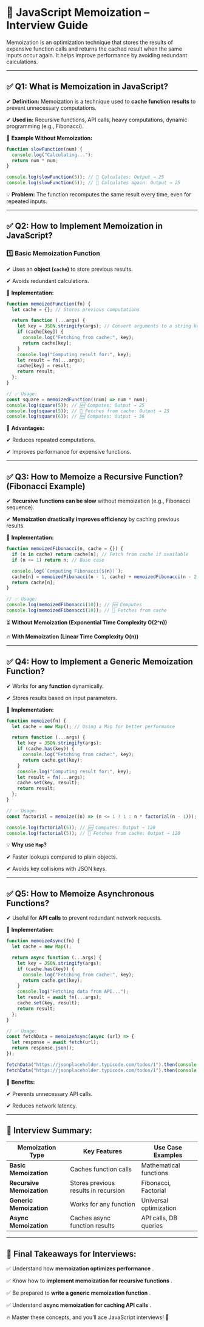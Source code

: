 # 🚀 **JavaScript Memoization – Interview Guide**

Memoization is an optimization technique that stores the results of expensive function calls and returns the cached result when the same inputs occur again. It helps improve performance by avoiding redundant calculations.

---

## ✅ **Q1: What is Memoization in JavaScript?**

✔ **Definition:** Memoization is a technique used to **cache function results** to prevent unnecessary computations.

✔ **Used in:** Recursive functions, API calls, heavy computations, dynamic programming (e.g., Fibonacci).

🔹 **Example Without Memoization:**

```js
function slowFunction(num) {
  console.log("Calculating...");
  return num * num;
}

console.log(slowFunction(5)); // 🛑 Calculates: Output → 25
console.log(slowFunction(5)); // 🛑 Calculates again: Output → 25
```

💡 **Problem:** The function recomputes the same result every time, even for repeated inputs.

---

## ✅ **Q2: How to Implement Memoization in JavaScript?**

### **1️⃣ Basic Memoization Function**

✔ Uses an **object (`cache`)** to store previous results.

✔ Avoids redundant calculations.

🔹 **Implementation:**

```js
function memoizedFunction(fn) {
  let cache = {}; // Stores previous computations

  return function (...args) {
    let key = JSON.stringify(args); // Convert arguments to a string key
    if (cache[key]) {
      console.log("Fetching from cache:", key);
      return cache[key];
    }
    console.log("Computing result for:", key);
    let result = fn(...args);
    cache[key] = result;
    return result;
  };
}

// ✅ Usage:
const square = memoizedFunction((num) => num * num);
console.log(square(5)); // 🆕 Computes: Output → 25
console.log(square(5)); // 🎯 Fetches from cache: Output → 25
console.log(square(6)); // 🆕 Computes: Output → 36
```

🔹 **Advantages:**

✔ Reduces repeated computations.

✔ Improves performance for expensive functions.

---

## ✅ **Q3: How to Memoize a Recursive Function? (Fibonacci Example)**

✔ **Recursive functions can be slow** without memoization (e.g., Fibonacci sequence).

✔ **Memoization drastically improves efficiency** by caching previous results.

🔹 **Implementation:**

```js
function memoizedFibonacci(n, cache = {}) {
  if (n in cache) return cache[n]; // Fetch from cache if available
  if (n <= 1) return n; // Base case

  console.log(`Computing Fibonacci(${n})`);
  cache[n] = memoizedFibonacci(n - 1, cache) + memoizedFibonacci(n - 2, cache);
  return cache[n];
}

// ✅ Usage:
console.log(memoizedFibonacci(10)); // 🆕 Computes
console.log(memoizedFibonacci(10)); // 🎯 Fetches from cache
```

⏳ **Without Memoization (Exponential Time Complexity O(2^n))**

🔥 **With Memoization (Linear Time Complexity O(n))**

---

## ✅ **Q4: How to Implement a Generic Memoization Function?**

✔ Works for **any function** dynamically.

✔ Stores results based on input parameters.

🔹 **Implementation:**

```js
function memoize(fn) {
  let cache = new Map(); // Using a Map for better performance

  return function (...args) {
    let key = JSON.stringify(args);
    if (cache.has(key)) {
      console.log("Fetching from cache:", key);
      return cache.get(key);
    }
    console.log("Computing result for:", key);
    let result = fn(...args);
    cache.set(key, result);
    return result;
  };
}

// ✅ Usage:
const factorial = memoize((n) => (n <= 1 ? 1 : n * factorial(n - 1)));

console.log(factorial(5)); // 🆕 Computes: Output → 120
console.log(factorial(5)); // 🎯 Fetches from cache: Output → 120
```

💡 **Why use `Map`?**

✔ Faster lookups compared to plain objects.

✔ Avoids key collisions with JSON keys.

---

## ✅ **Q5: How to Memoize Asynchronous Functions?**

✔ Useful for **API calls** to prevent redundant network requests.

🔹 **Implementation:**

```js
function memoizeAsync(fn) {
  let cache = new Map();

  return async function (...args) {
    let key = JSON.stringify(args);
    if (cache.has(key)) {
      console.log("Fetching from cache:", key);
      return cache.get(key);
    }
    console.log("Fetching data from API...");
    let result = await fn(...args);
    cache.set(key, result);
    return result;
  };
}

// ✅ Usage:
const fetchData = memoizeAsync(async (url) => {
  let response = await fetch(url);
  return response.json();
});

fetchData("https://jsonplaceholder.typicode.com/todos/1").then(console.log);
fetchData("https://jsonplaceholder.typicode.com/todos/1").then(console.log);
```

🔹 **Benefits:**

✔ Prevents unnecessary API calls.

✔ Reduces network latency.

---

## 🚀 **Interview Summary:**

| Memoization Type                | Key Features                         | Use Case Examples      |
| ------------------------------- | ------------------------------------ | ---------------------- |
| **Basic Memoization**     | Caches function calls                | Mathematical functions |
| **Recursive Memoization** | Stores previous results in recursion | Fibonacci, Factorial   |
| **Generic Memoization**   | Works for any function               | Universal optimization |
| **Async Memoization**     | Caches async function results        | API calls, DB queries  |

---

## 🚀 **Final Takeaways for Interviews:**

✅ Understand how  **memoization optimizes performance** .

✅ Know how to  **implement memoization for recursive functions** .

✅ Be prepared to  **write a generic memoization function** .

✅ Understand  **async memoization for caching API calls** .

🔥 Master these concepts, and you’ll ace JavaScript interviews! 🚀
